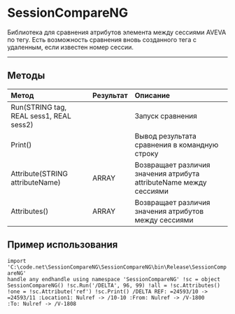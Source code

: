 # SessionCompareNG

Библиотека для сравнения атрибутов элемента между сессиями AVEVA по тегу.
Есть возможность сравнения вновь созданного тега с удаленным, если известен номер сессии.

---

## Методы

| Метод                                             | Результат | Описание                                                                                |
|:--------------------------------------------------|:----------|:----------------------------------------------------------------------------------------|
| Run(STRING tag, REAL sess1, REAL sess2)           |           | Запуск сравнения                                                                        |
| Print()                                           |           | Вывод результата сравнения в командную строку                                           |
| Attribute(STRING attributeName)                   | ARRAY     | Возвращает различия значения атрибута attributeName между сессиями                      |
| Attributes()                                      | ARRAY     | Возвращает различия значения атрибутов между сессиями                                   |

## Пример использования

<code>import 'C:\code\.net\SessionCompareNG\SessionCompareNG\bin\Release\SessionCompareNG'
handle any
endhandle
using namespace 'SessionCompareNG'
!sc = object SessionCompareNG()
!sc.Run('/DELTA', 96, 99)
!all = !sc.Attributes()
!one = !sc.Attribute('ref')
!sc.Print()
/DELTA
REF: =24593/10 -> =24593/11
:Location1: Nulref -> /10-10
:From: Nulref -> /V-1800
:To: Nulref -> /V-1808</code>
